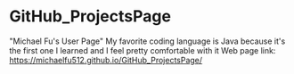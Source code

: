 # GitHub_ProjectsPage
"Michael Fu's User Page"
My favorite coding language is Java because it's the first one I learned and I feel pretty comfortable with it
Web page link: https://michaelfu512.github.io/GitHub_ProjectsPage/
